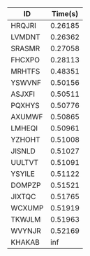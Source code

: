|ID|Time(s)|
|-|-|
|HRQJRI|0.26185|
|LVMDNT|0.26362|
|SRASMR|0.27058|
|FHCXPO|0.28113|
|MRHTFS|0.48351|
|YSWVNF|0.50156|
|ASJXFI|0.50511|
|PQXHYS|0.50776|
|AXUMWF|0.50865|
|LMHEQI|0.50961|
|YZHOHT|0.51008|
|JISNLD|0.51027|
|UULTVT|0.51091|
|YSYILE|0.51122|
|DOMPZP|0.51521|
|JIXTQC|0.51765|
|WCXUMP|0.51919|
|TKWJLM|0.51963|
|WVYNJR|0.52169|
|KHAKAB|inf|
